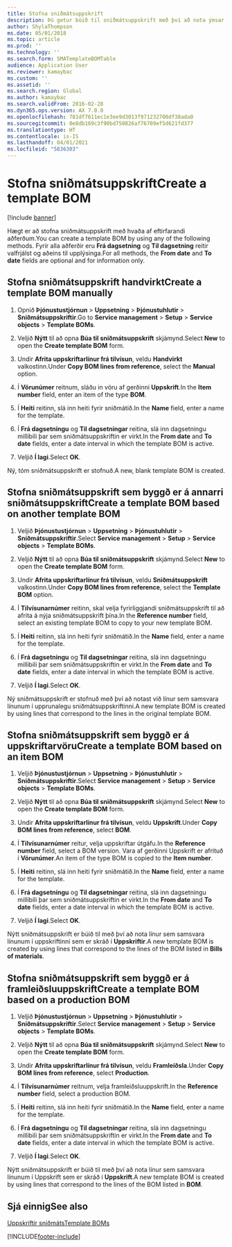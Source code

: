 ```yaml
---
title: Stofna sniðmátsuppskrift
description: Þú getur búið til sniðmátsuppskrift með því að nota ýmsar aðferðir.
author: ShylaThompson
ms.date: 05/01/2018
ms.topic: article
ms.prod: ''
ms.technology: ''
ms.search.form: SMATemplateBOMTable
audience: Application User
ms.reviewer: kamaybac
ms.custom: ''
ms.assetid: ''
ms.search.region: Global
ms.author: kamaybac
ms.search.validFrom: 2016-02-28
ms.dyn365.ops.version: AX 7.0.0
ms.openlocfilehash: 781df7611ec1e3ee9d3013f971232700df38ada0
ms.sourcegitcommit: 0e8db169c3f90bd750826af76709ef5d621fd377
ms.translationtype: HT
ms.contentlocale: is-IS
ms.lasthandoff: 04/01/2021
ms.locfileid: "5836303"
---
```

# <a name="create-a-template-bom"></a><span data-ttu-id="f4b6e-103">Stofna sniðmátsuppskrift</span><span class="sxs-lookup"><span data-stu-id="f4b6e-103">Create a template BOM</span></span>   

[!include [banner](../includes/banner.md)]


<span data-ttu-id="f4b6e-104">Hægt er að stofna sniðmátsuppskrift með hvaða af eftirfarandi aðferðum.</span><span class="sxs-lookup"><span data-stu-id="f4b6e-104">You can create a template BOM by using any of the following methods.</span></span> <span data-ttu-id="f4b6e-105">Fyrir alla aðferðir eru **Frá dagsetning** og **Til dagsetning** reitir valfrjálst og aðeins til upplýsinga.</span><span class="sxs-lookup"><span data-stu-id="f4b6e-105">For all methods, the **From date** and **To date** fields are optional and for information only.</span></span>

## <a name="create-a-template-bom-manually"></a><span data-ttu-id="f4b6e-106">Stofna sniðmátsuppskrift handvirkt</span><span class="sxs-lookup"><span data-stu-id="f4b6e-106">Create a template BOM manually</span></span>

1.  <span data-ttu-id="f4b6e-107">Opnið **Þjónustustjórnun** \> **Uppsetning** \> **Þjónustuhlutir** \> **Sniðmátsuppskriftir**.</span><span class="sxs-lookup"><span data-stu-id="f4b6e-107">Go to **Service management** \> **Setup** \> **Service objects** \> **Template BOMs**.</span></span>

2.  <span data-ttu-id="f4b6e-108">Veljið **Nýtt** til að opna **Búa til sniðmátsuppskrift** skjámynd.</span><span class="sxs-lookup"><span data-stu-id="f4b6e-108">Select **New** to open the **Create template BOM** form.</span></span>

3.  <span data-ttu-id="f4b6e-109">Undir **Afrita uppskriftarlínur frá tilvísun**, veldu **Handvirkt** valkostinn.</span><span class="sxs-lookup"><span data-stu-id="f4b6e-109">Under **Copy BOM lines from reference**, select the **Manual** option.</span></span>

4.  <span data-ttu-id="f4b6e-110">Í **Vörunúmer** reitnum, sláðu in vöru af gerðinni **Uppskrift**.</span><span class="sxs-lookup"><span data-stu-id="f4b6e-110">In the **Item number** field, enter an item of the type **BOM**.</span></span>

5.  <span data-ttu-id="f4b6e-111">Í **Heiti** reitinn, slá inn heiti fyrir sniðmátið.</span><span class="sxs-lookup"><span data-stu-id="f4b6e-111">In the **Name** field, enter a name for the template.</span></span>

6.  <span data-ttu-id="f4b6e-112">Í **Frá dagsetningu** og **Til dagsetningar** reitina, slá inn dagsetningu millibili þar sem sniðmátsuppskriftin er virkt.</span><span class="sxs-lookup"><span data-stu-id="f4b6e-112">In the **From date** and **To date** fields, enter a date interval in which the template BOM is active.</span></span>

7.  <span data-ttu-id="f4b6e-113">Veljið **Í lagi**.</span><span class="sxs-lookup"><span data-stu-id="f4b6e-113">Select **OK**.</span></span>

<span data-ttu-id="f4b6e-114">Ný, tóm sniðmátsuppskrift er stofnuð.</span><span class="sxs-lookup"><span data-stu-id="f4b6e-114">A new, blank template BOM is created.</span></span>

## <a name="create-a-template-bom-based-on-another-template-bom"></a><span data-ttu-id="f4b6e-115">Stofna sniðmátsuppskrift sem byggð er á annarri sniðmátsuppskrift</span><span class="sxs-lookup"><span data-stu-id="f4b6e-115">Create a template BOM based on another template BOM</span></span>

1.  <span data-ttu-id="f4b6e-116">Veljið **Þjónustustjórnun** \> **Uppsetning** \> **Þjónustuhlutir** \> **Sniðmátsuppskriftir**.</span><span class="sxs-lookup"><span data-stu-id="f4b6e-116">Select **Service management** \> **Setup** \> **Service objects** \> **Template BOMs**.</span></span>

2.  <span data-ttu-id="f4b6e-117">Veljið **Nýtt** til að opna **Búa til sniðmátsuppskrift** skjámynd.</span><span class="sxs-lookup"><span data-stu-id="f4b6e-117">Select **New** to open the **Create template BOM** form.</span></span>

3.  <span data-ttu-id="f4b6e-118">Undir **Afrita uppskriftarlínur frá tilvísun**, veldu **Sniðmátsuppskrift** valkostinn.</span><span class="sxs-lookup"><span data-stu-id="f4b6e-118">Under **Copy BOM lines from reference**, select the **Template BOM** option.</span></span>

4.  <span data-ttu-id="f4b6e-119">Í **Tilvísunarnúmer** reitinn, skal velja fyrirliggjandi sniðmátsuppskrift til að afrita á nýja sniðmátsuppskrift þína.</span><span class="sxs-lookup"><span data-stu-id="f4b6e-119">In the **Reference number** field, select an existing template BOM to copy to your new template BOM.</span></span>

5.  <span data-ttu-id="f4b6e-120">Í **Heiti** reitinn, slá inn heiti fyrir sniðmátið.</span><span class="sxs-lookup"><span data-stu-id="f4b6e-120">In the **Name** field, enter a name for the template.</span></span>

6.  <span data-ttu-id="f4b6e-121">Í **Frá dagsetningu** og **Til dagsetningar** reitina, slá inn dagsetningu millibili þar sem sniðmátsuppskriftin er virkt.</span><span class="sxs-lookup"><span data-stu-id="f4b6e-121">In the **From date** and **To date** fields, enter a date interval in which the template BOM is active.</span></span>

7.  <span data-ttu-id="f4b6e-122">Veljið **Í lagi**.</span><span class="sxs-lookup"><span data-stu-id="f4b6e-122">Select **OK**.</span></span>

<span data-ttu-id="f4b6e-123">Ný sniðmátsuppskrift er stofnuð með því að notast við línur sem samsvara línunum í upprunalegu sniðmátsuppskriftinni.</span><span class="sxs-lookup"><span data-stu-id="f4b6e-123">A new template BOM is created by using lines that correspond to the lines in the original template BOM.</span></span>

## <a name="create-a-template-bom-based-on-an-item-bom"></a><span data-ttu-id="f4b6e-124">Stofna sniðmátsuppskrift sem byggð er á uppskriftarvöru</span><span class="sxs-lookup"><span data-stu-id="f4b6e-124">Create a template BOM based on an item BOM</span></span>

1.  <span data-ttu-id="f4b6e-125">Veljið **Þjónustustjórnun** \> **Uppsetning** \> **Þjónustuhlutir** \> **Sniðmátsuppskriftir**.</span><span class="sxs-lookup"><span data-stu-id="f4b6e-125">Select **Service management** \> **Setup** \> **Service objects** \> **Template BOMs**.</span></span>

2.  <span data-ttu-id="f4b6e-126">Veljið **Nýtt** til að opna **Búa til sniðmátsuppskrift** skjámynd.</span><span class="sxs-lookup"><span data-stu-id="f4b6e-126">Select **New** to open the **Create template BOM** form.</span></span>

3.  <span data-ttu-id="f4b6e-127">Undir **Afrita uppskriftarlínur frá tilvísun**, veldu **Uppskrift**.</span><span class="sxs-lookup"><span data-stu-id="f4b6e-127">Under **Copy BOM lines from reference**, select **BOM**.</span></span>

4.  <span data-ttu-id="f4b6e-128">Í **Tilvísunarnúmer** reitur, velja uppskriftar útgáfu.</span><span class="sxs-lookup"><span data-stu-id="f4b6e-128">In the **Reference number** field, select a BOM version.</span></span> <span data-ttu-id="f4b6e-129">Vara af gerðinni Uppskrift er afrituð í **Vörunúmer**.</span><span class="sxs-lookup"><span data-stu-id="f4b6e-129">An item of the type BOM is copied to the **Item number**.</span></span>

5.  <span data-ttu-id="f4b6e-130">Í **Heiti** reitinn, slá inn heiti fyrir sniðmátið.</span><span class="sxs-lookup"><span data-stu-id="f4b6e-130">In the **Name** field, enter a name for the template.</span></span>

6.  <span data-ttu-id="f4b6e-131">Í **Frá dagsetningu** og **Til dagsetningar** reitina, slá inn dagsetningu millibili þar sem sniðmátsuppskriftin er virkt.</span><span class="sxs-lookup"><span data-stu-id="f4b6e-131">In the **From date** and **To date** fields, enter a date interval in which the template BOM is active.</span></span>

7.  <span data-ttu-id="f4b6e-132">Veljið **Í lagi**.</span><span class="sxs-lookup"><span data-stu-id="f4b6e-132">Select **OK**.</span></span>

<span data-ttu-id="f4b6e-133">Nýtt sniðmátsuppskrift er búið til með því að nota línur sem samsvara línunum í uppskriftinni sem er skráð í **Uppskriftir**.</span><span class="sxs-lookup"><span data-stu-id="f4b6e-133">A new template BOM is created by using lines that correspond to the lines of the BOM listed in **Bills of materials**.</span></span>

## <a name="create-a-template-bom-based-on-a-production-bom"></a><span data-ttu-id="f4b6e-134">Stofna sniðmátsuppskrift sem byggð er á framleiðsluuppskrift</span><span class="sxs-lookup"><span data-stu-id="f4b6e-134">Create a template BOM based on a production BOM</span></span>

1.  <span data-ttu-id="f4b6e-135">Veljið **Þjónustustjórnun** \> **Uppsetning** \> **Þjónustuhlutir** \> **Sniðmátsuppskriftir**.</span><span class="sxs-lookup"><span data-stu-id="f4b6e-135">Select **Service management** \> **Setup** \> **Service objects** \> **Template BOMs**.</span></span>

2.  <span data-ttu-id="f4b6e-136">Veljið **Nýtt** til að opna **Búa til sniðmátsuppskrift** skjámynd.</span><span class="sxs-lookup"><span data-stu-id="f4b6e-136">Select **New** to open the **Create template BOM** form.</span></span>

3.  <span data-ttu-id="f4b6e-137">Undir **Afrita uppskriftarlínur frá tilvísun**, veldu **Framleiðsla**.</span><span class="sxs-lookup"><span data-stu-id="f4b6e-137">Under **Copy BOM lines from reference**, select **Production**.</span></span>

4.  <span data-ttu-id="f4b6e-138">Í **Tilvísunarnúmer** reitnum, velja framleiðsluuppskrift.</span><span class="sxs-lookup"><span data-stu-id="f4b6e-138">In the **Reference number** field, select a production BOM.</span></span>

5.  <span data-ttu-id="f4b6e-139">Í **Heiti** reitinn, slá inn heiti fyrir sniðmátið.</span><span class="sxs-lookup"><span data-stu-id="f4b6e-139">In the **Name** field, enter a name for the template.</span></span>

6.  <span data-ttu-id="f4b6e-140">Í **Frá dagsetningu** og **Til dagsetningar** reitina, slá inn dagsetningu millibili þar sem sniðmátsuppskriftin er virkt.</span><span class="sxs-lookup"><span data-stu-id="f4b6e-140">In the **From date** and **To date** fields, enter a date interval in which the template BOM is active.</span></span>

7.  <span data-ttu-id="f4b6e-141">Veljið **Í lagi**.</span><span class="sxs-lookup"><span data-stu-id="f4b6e-141">Select **OK**.</span></span>

<span data-ttu-id="f4b6e-142">Nýtt sniðmátsuppskrift er búið til með því að nota línur sem samsvara línunum í Uppskrift sem er skráð í **Uppskrift**.</span><span class="sxs-lookup"><span data-stu-id="f4b6e-142">A new template BOM is created by using lines that correspond to the lines of the BOM listed in **BOM**.</span></span>

## <a name="see-also"></a><span data-ttu-id="f4b6e-143">Sjá einnig</span><span class="sxs-lookup"><span data-stu-id="f4b6e-143">See also</span></span>

[<span data-ttu-id="f4b6e-144">Uppskriftir sniðmáts</span><span class="sxs-lookup"><span data-stu-id="f4b6e-144">Template BOMs</span></span>](template-boms.md)

  




[!INCLUDE[footer-include](../../includes/footer-banner.md)]